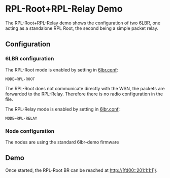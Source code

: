 # RPL-Root+RPL-Relay Demo

The RPL-Root+RPL-Relay demo shows the configuration of two 6LBR, one acting as a standalone RPL Root, the second being a simple packet relay.

## Configuration

### 6LBR configuration

The RPL-Root mode is enabled by setting in [6lbr.conf](6lbr-2/6lbr.conf):

    MODE=RPL-ROOT

The RPL-Root does not communicate directly with the WSN, the packets are forwarded to the RPL-Relay. Therefore there is no radio configuration in the file.

The RPL-Relay mode is enabled by setting in [6lbr.conf](6lbr-1/6lbr.conf):

    MODE=RPL-RELAY

### Node configuration

The nodes are using the standard 6lbr-demo firmware

## Demo

Once started, the RPL-Root BR can be reached at [http://[fd00::201:1:1:1]/](http://[fd00::201:1:1:1]/).

